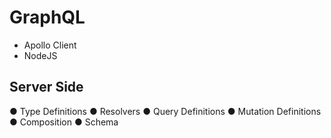 # GraphQL

- Apollo Client 
- NodeJS
  
  
## Server Side
● Type Definitions
● Resolvers
● Query Definitions
● Mutation Definitions
● Composition
● Schema
 
